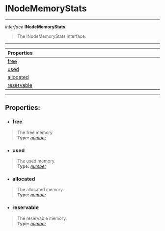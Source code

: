 # INodeMemoryStats  
---  
*interface* **INodeMemoryStats**   
> The INodeMemoryStats interface.  
---
| Properties <img width=1000/> |   
| :--- |   
| [free](#free) |   
| [used](#used) |   
| [allocated](#allocated) |   
| [reservable](#reservable) |   
---  
## Properties:  
- ### free  
> The free memory  
> **Type:** *[number](https://developer.mozilla.org/en-US/docs/Web/JavaScript/Reference/Global_Objects/number)*  
- ### used  
> The used memory.  
> **Type:** *[number](https://developer.mozilla.org/en-US/docs/Web/JavaScript/Reference/Global_Objects/number)*  
- ### allocated  
> The allocated memory.  
> **Type:** *[number](https://developer.mozilla.org/en-US/docs/Web/JavaScript/Reference/Global_Objects/number)*  
- ### reservable  
> The reservable memory.  
> **Type:** *[number](https://developer.mozilla.org/en-US/docs/Web/JavaScript/Reference/Global_Objects/number)*  
